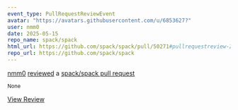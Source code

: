 ```yaml
---
event_type: PullRequestReviewEvent
avatar: "https://avatars.githubusercontent.com/u/6853627?"
user: nmm0
date: 2025-05-15
repo_name: spack/spack
html_url: https://github.com/spack/spack/pull/50271#pullrequestreview-2844318828
repo_url: https://github.com/spack/spack
---
```


<a href='https://github.com/nmm0' target='_blank'>nmm0</a> <a href='https://github.com/spack/spack/pull/50271#pullrequestreview-2844318828' target='_blank'>reviewed</a> a <a href='https://github.com/spack/spack/pull/50271' target='_blank'>spack/spack pull request</a>

<small>None</small>

<a href='https://github.com/spack/spack/pull/50271#pullrequestreview-2844318828' target='_blank'>View Review</a>